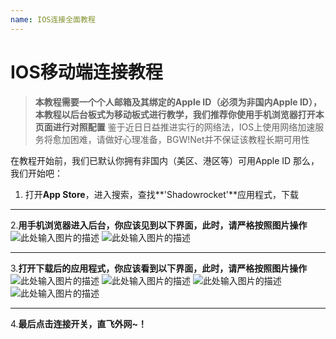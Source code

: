 ```yaml
---
name: IOS连接全面教程
---
```


# IOS移动端连接教程

> **本教程需要一个个人邮箱及其绑定的Apple ID（必须为非国内Apple ID），本教程以后台板式为移动板式进行教学，我们推荐你使用手机浏览器打开本页面进行对照配置**
鉴于近日日益推进实行的网络法，IOS上使用网络加速服务将愈加困难，请做好心理准备，BGW!Net并不保证该教程长期可用性

在教程开始前，我们已默认你拥有非国内（美区、港区等）可用Apple ID
那么，我们开始吧：
 1. 打开**App Store**，进入搜索，查找**'Shadowrocket'**应用程式，下载


----------


 2.**用手机浏览器进入后台，你应该见到以下界面，此时，请严格按照图片操作**
 ![此处输入图片的描述][1]
![此处输入图片的描述][2]


----------


 3.**打开下载后的应用程式，你应该看到以下界面，此时，请严格按照图片操作**
![此处输入图片的描述][3]
![此处输入图片的描述][4]
![此处输入图片的描述][5]
![此处输入图片的描述][6]


----------
4.**最后点击连接开关，直飞外网~！**

  [1]: https://raw.githubusercontent.com/LYJSPEEDX/bgwdocs/master/1.png
  [2]: https://raw.githubusercontent.com/LYJSPEEDX/bgwdocs/master/2.png
  [3]: https://raw.githubusercontent.com/LYJSPEEDX/bgwdocs/master/3.png
  [4]: https://raw.githubusercontent.com/LYJSPEEDX/bgwdocs/master/4.png
  [5]: https://raw.githubusercontent.com/LYJSPEEDX/bgwdocs/master/5.png
  [6]: https://raw.githubusercontent.com/LYJSPEEDX/bgwdocs/master/6.png
